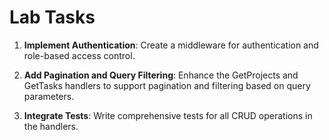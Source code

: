# Lab Tasks

1. **Implement Authentication**: Create a middleware for authentication and role-based access control.

2. **Add Pagination and Query Filtering**: Enhance the GetProjects and GetTasks handlers to support pagination and filtering based on query parameters.

3. **Integrate Tests**: Write comprehensive tests for all CRUD operations in the handlers.